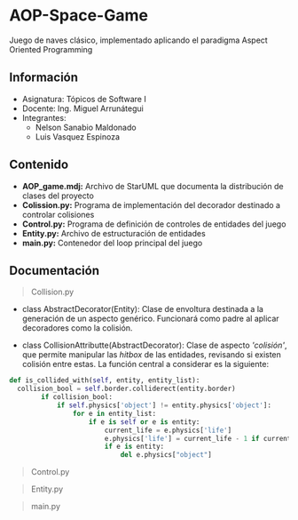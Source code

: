 # AOP-Space-Game
Juego de naves clásico, implementado aplicando el paradigma Aspect Oriented Programming

## Información
* Asignatura: Tópicos de Software I
* Docente: Ing. Miguel Arrunátegui
* Integrantes:
  * Nelson Sanabio Maldonado
  * Luis Vasquez Espinoza
  
## Contenido
* **AOP_game.mdj:** Archivo de StarUML que documenta la distribución de clases del proyecto
* **Colission.py:** Programa de implementación del decorador destinado a controlar colisiones
* **Control.py:** Programa de definición de controles de entidades del juego
* **Entity.py:** Archivo de estructuración de entidades
* **main.py:** Contenedor del loop principal del juego

## Documentación

> Collision.py
* class AbstractDecorator(Entity): Clase de envoltura destinada a la generación de un aspecto genérico. Funcionará como padre al aplicar decoradores como la colisión.

* class CollisionAttributte(AbstractDecorator): Clase de aspecto _'colisión'_, que permite manipular las _hitbox_ de las entidades, revisando si existen colisión entre estas. La función central a considerar es la siguiente:

```py
def is_collided_with(self, entity, entity_list):
  collision_bool = self.border.colliderect(entity.border)
        if collision_bool:
            if self.physics['object'] != entity.physics['object']:
                for e in entity_list:
                    if e is self or e is entity:
                        current_life = e.physics['life']
                        e.physics['life'] = current_life - 1 if current_life >= 0 else 0
                        if e is entity:
                            del e.physics["object"]
```



> Control.py

> Entity.py

> main.py
